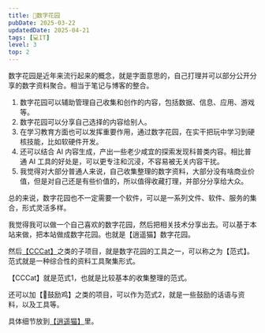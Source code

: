 ```yaml
---
title: 🌸数字花园
pubDate: 2025-03-22
updatedDate: 2025-04-21
tags: [💻IT]
level: 3
top: 2
---
```


数字花园是近年来流行起来的概念，就是字面意思的，自己打理并可以部分公开分享的数字资料聚合。相当于笔记与博客的整合。

1. 数字花园可以辅助管理自己收集和创作的内容，包括数据、信息、应用、游戏等。
2. 数字花园可以分享自己选择的内容给别人。
3. 在学习教育方面也可以发挥重要作用，通过数字花园，在实干把玩中学习到硬核技能，比如软硬件开发。
4. 还可以结合 AI 内容生成，产出一些老少咸宜的探索发现科普类内容。相比普通 AI 工具的好处是，可以更专注和沉浸，不容易被无关内容干扰。
5. 我觉得对大部分普通人来说，自己收集整理的数字资料，大部分没有啥商业价值，但是对自己还是有些价值的，所以值得收藏打理，并部分分享给大众。

总的来说，数字花园也不一定需要一个软件，可以是一系列文件、软件、服务的集合，形式灵活多样。

我觉得我可以做一个自己喜欢的数字花园，然后把相关技术分享出去。可以基于本站来做，把本站做成数字花园。也就是【逍遥猫】数字花园。

然后[【CCCat】](/do/20250306-cccat)之类的子项目，就是数字花园的工具之一，可以称之为【范式】。范式就是一种综合性的资料工具聚集形式。

【CCCat】就是范式1，也就是比较基本的收集整理的范式。

还可以加【🐣鼓励鸡】之类的项目，可以作为范式2，就是一些鼓励的话语与资料，以及工具等。

具体细节放到[【逍遥猫】](/do/20240805-livecat)里。

